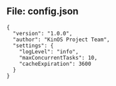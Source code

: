 ## File: config.json
```
{
  "version": "1.0.0",
  "author": "KinOS Project Team",
  "settings": {
    "logLevel": "info",
    "maxConcurrentTasks": 10,
    "cacheExpiration": 3600
  }
}

```
